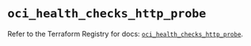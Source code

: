 # `oci_health_checks_http_probe`

Refer to the Terraform Registry for docs: [`oci_health_checks_http_probe`](https://registry.terraform.io/providers/oracle/oci/7.19.0/docs/resources/health_checks_http_probe).

